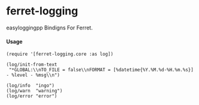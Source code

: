 ferret-logging
===============

easyloggingpp Bindigns For Ferret.

#### Usage

    (require '[ferret-logging.core :as log])

    (log/init-from-text
     "*GLOBAL:\\nTO_FILE = false\\nFORMAT = [%datetime{%Y.%M.%d-%H.%m.%s}] - %level - %msg\\n")

    (log/info  "ingo")
    (log/warn  "warning")
    (log/error "error")